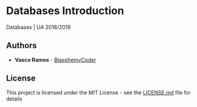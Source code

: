 # Databases Introduction
Databases | UA 2018/2019 

## Authors

* **Vasco Ramos** - [BlasphemyCoder](https://github.com/BlasphemyCoder)

## License

This project is licensed under the MIT License - see the [LICENSE.md](LICENSE.md) file for details
